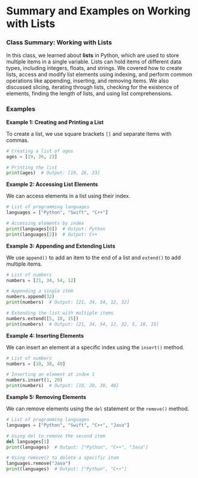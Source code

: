# Summary and Examples on Working with Lists

### **Class Summary: Working with Lists**

In this class, we learned about **lists** in Python, which are used to store multiple items in a single variable. Lists can hold items of different data types, including integers, floats, and strings. We covered how to create lists, access and modify list elements using indexing, and perform common operations like appending, inserting, and removing items. We also discussed slicing, iterating through lists, checking for the existence of elements, finding the length of lists, and using list comprehensions.

### **Examples**

**Example 1: Creating and Printing a List**

To create a list, we use square brackets `[]` and separate items with commas.

```python
# Creating a list of ages
ages = [19, 26, 23]

# Printing the list
print(ages)  # Output: [19, 26, 23]

```

**Example 2: Accessing List Elements**

We can access elements in a list using their index.

```python
# List of programming languages
languages = ["Python", "Swift", "C++"]

# Accessing elements by index
print(languages[0])  # Output: Python
print(languages[2])  # Output: C++

```

**Example 3: Appending and Extending Lists**

We use `append()` to add an item to the end of a list and `extend()` to add multiple items.

```python
# List of numbers
numbers = [21, 34, 54, 12]

# Appending a single item
numbers.append(32)
print(numbers)  # Output: [21, 34, 54, 12, 32]

# Extending the list with multiple items
numbers.extend([5, 10, 15])
print(numbers)  # Output: [21, 34, 54, 12, 32, 5, 10, 15]

```

**Example 4: Inserting Elements**

We can insert an element at a specific index using the `insert()` method.

```python
# List of numbers
numbers = [10, 30, 40]

# Inserting an element at index 1
numbers.insert(1, 20)
print(numbers)  # Output: [10, 20, 30, 40]

```

**Example 5: Removing Elements**

We can remove elements using the `del` statement or the `remove()` method.

```python
# List of programming languages
languages = ["Python", "Swift", "C++", "Java"]

# Using del to remove the second item
del languages[1]
print(languages)  # Output: ["Python", "C++", "Java"]

# Using remove() to delete a specific item
languages.remove("Java")
print(languages)  # Output: ["Python", "C++"]

```